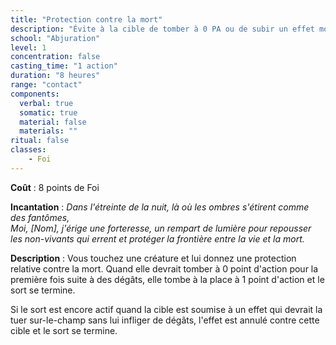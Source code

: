```yaml
---
title: "Protection contre la mort"
description: "Évite à la cible de tomber à 0 PA ou de subir un effet mortel."
school: "Abjuration"
level: 1
concentration: false
casting_time: "1 action"
duration: "8 heures"
range: "contact"
components:
  verbal: true
  somatic: true
  material: false
  materials: ""
ritual: false
classes:
    - Foi
---
```

**Coût** : 8 points de Foi   

**Incantation** : *Dans l'étreinte de la nuit, là où les ombres s'étirent comme des fantômes,*   
*Moi, [Nom], j'érige une forteresse, un rempart de lumière pour repousser les non-vivants qui errent et protéger la frontière entre la vie et la mort.*   

**Description** : Vous touchez une créature et lui donnez une protection relative contre la mort. Quand elle devrait tomber à 0 point d'action pour la première fois suite à des dégâts, elle tombe à la place à 1 point d'action et le sort se termine.   

Si le sort est encore actif quand la cible est soumise à un effet qui devrait la tuer sur-le-champ sans lui infliger de dégâts, l'effet est annulé contre cette cible et le sort se termine.   
